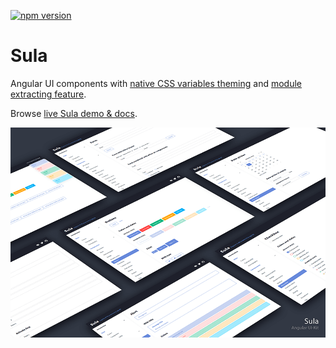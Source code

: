 [![npm version](https://badge.fury.io/js/%40ngx-kit%2Fsula.svg)](https://www.npmjs.com/@ngx-kit/sula)

# Sula

Angular UI components with [native CSS variables theming](./projects/ui/src/docs/THEMING.md) and [module extracting feature](./projects/ui/src/docs/EXTRACTING.md).

Browse [live Sula demo & docs](https://sula.ngx-kit.com).

![](./projects/ui-docs/src/assets/sula-preview.png)
